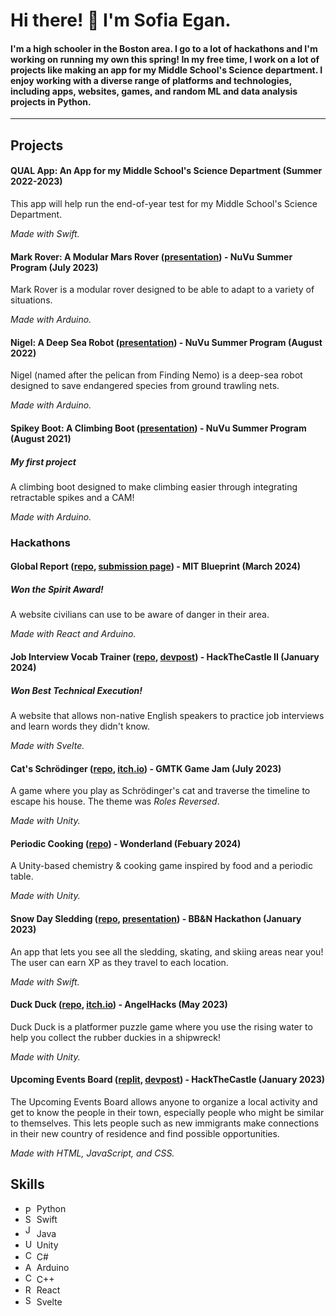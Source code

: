 # Hi there! 👋 I'm Sofia Egan.

#### I'm a high schooler in the Boston area. I go to a lot of hackathons and I'm working on running my own this spring! In my free time, I work on a lot of projects like making an app for my Middle School's Science department. I enjoy working with a diverse range of platforms and technologies, including apps, websites, games, and random ML and data analysis projects in Python.

---

## Projects

#### QUAL App: An App for my Middle School's Science Department (Summer 2022-2023)
This app will help run the end-of-year test for my Middle School's Science Department.

_Made with Swift._

#### Mark Rover: A Modular Mars Rover ([presentation](https://docs.google.com/presentation/d/1dubXn3H92zlAgE315F2llNSzRbir0hmS52xVyEhy9DI/)) - NuVu Summer Program (July 2023)
Mark Rover is a modular rover designed to be able to adapt to a variety of situations.

_Made with Arduino._

#### Nigel: A Deep Sea Robot ([presentation](https://docs.google.com/presentation/d/1hF5GwGTGZKrF80mlp128KA3_qe08fYb1O4ZtxzqGCfE)) - NuVu Summer Program (August 2022)
Nigel (named after the pelican from Finding Nemo) is a deep-sea robot designed to save endangered species from ground trawling nets.

_Made with Arduino._

#### Spikey Boot: A Climbing Boot ([presentation](https://cambridge.nuvustudio.com/posts/602793-final-presentation)) - NuVu Summer Program (August 2021)
##### My first project
A climbing boot designed to make climbing easier through integrating retractable spikes and a CAM!

_Made with Arduino._

### Hackathons
#### Global Report ([repo](https://github.com/EerierGosling/Global-Report), [submission page](https://ballot.hackmit.org/project/wkhcp-jycmp-sjrqt-axsnm)) - MIT Blueprint (March 2024)
##### Won the _Spirit Award_!
A website civilians can use to be aware of danger in their area.

_Made with React and Arduino._

#### Job Interview Vocab Trainer ([repo](https://github.com/ItsMeNoobieboy/HackTheCastleII), [devpost](https://devpost.com/software/job-interview-simulator)) - HackTheCastle II (January 2024)
##### Won _Best Technical Execution_!
A website that allows non-native English speakers to practice job interviews and learn words they didn't know.

_Made with Svelte._

#### Cat's Schrödinger ([repo](https://github.com/EerierGosling/Cats-Schrodinger), [itch.io](https://itsmenoobieboy.itch.io/cats-schrodinger)) - GMTK Game Jam (July 2023)
A game where you play as Schrödinger's cat and traverse the timeline to escape his house. The theme was _Roles Reversed_.

_Made with Unity._

#### Periodic Cooking ([repo](https://github.com/EerierGosling/Periodic-Cooking)) - Wonderland (Febuary 2024)
A Unity-based chemistry & cooking game inspired by food and a periodic table.

_Made with Unity._

#### Snow Day Sledding ([repo](https://github.com/EerierGosling/Snow-Day-Sledding), [presentation](https://docs.google.com/presentation/d/1acBdPOdk9REWFreQ4EXicJParBPiaYJC-Tnyn3GmBP0/edit?usp=sharing)) - BB&N Hackathon (January 2023)
An app that lets you see all the sledding, skating, and skiing areas near you! The user can earn XP as they travel to each location.

_Made with Swift._

#### Duck Duck ([repo](https://github.com/EerierGosling/Duck-Duck), [itch.io](https://eeriergosling.itch.io/duckduck)) - AngelHacks (May 2023)
Duck Duck is a platformer puzzle game where you use the rising water to help you collect the rubber duckies in a shipwreck!

_Made with Unity._

#### Upcoming Events Board ([replit](https://replit.com/@SofiaEgan/Nobles-Hackathon?v=1), [devpost](https://devpost.com/software/upcoming-events-board)) - HackTheCastle (January 2023)
The Upcoming Events Board allows anyone to organize a local activity and get to know the people in their town, especially people who might be similar to themselves. This lets people such as new immigrants make connections in their new country of residence and find possible opportunities. 

_Made with HTML, JavaScript, and CSS._

## Skills

- <img src="https://upload.wikimedia.org/wikipedia/commons/thumb/c/c3/Python-logo-notext.svg/1869px-Python-logo-notext.svg.png" alt="Python Logo" style="display: inline-block; vertical-align: middle;" width="14" height="14"> Python
- <img src="https://developer.apple.com/assets/elements/icons/swift/swift-96x96_2x.png" alt="Swift Logo" width="14" height="14"> Swift
- <img src="https://static-00.iconduck.com/assets.00/java-icon-756x1024-si1cd6qx.png" alt="Java Logo" width="14" height="20"> Java
- <img src="https://companieslogo.com/img/orig/U-ea48bc1d.png?t=1634728034" alt="Unity Logo" width="14" height="15"> Unity
- <img src="https://upload.wikimedia.org/wikipedia/commons/thumb/b/bd/Logo_C_sharp.svg/1200px-Logo_C_sharp.svg.png" alt="C# Logo" width="14" height="16"> C#
- <img src="https://brandslogos.com/wp-content/uploads/images/large/arduino-logo-1.png" alt="Arduino Logo" width="14" height="14"> Arduino
- <img src="https://upload.wikimedia.org/wikipedia/commons/thumb/1/18/ISO_C%2B%2B_Logo.svg/1822px-ISO_C%2B%2B_Logo.svg.png" alt="C++ Logo" width="14" height="16"> C++
- <img src="https://upload.wikimedia.org/wikipedia/commons/thumb/a/a7/React-icon.svg/2300px-React-icon.svg.png" alt="React Logo" width="14" height="14"> React
- <img src="https://upload.wikimedia.org/wikipedia/commons/thumb/1/1b/Svelte_Logo.svg/1200px-Svelte_Logo.svg.png" alt="Svelte Logo" width="14" height="16"> Svelte
